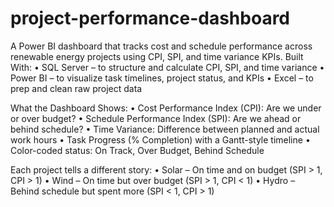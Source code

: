 # project-performance-dashboard
A Power BI dashboard that tracks cost and schedule performance across renewable energy projects using CPI, SPI, and time variance KPIs.
Built With:
• SQL Server – to structure and calculate CPI, SPI, and time variance
• Power BI – to visualize task timelines, project status, and KPIs
• Excel – to prep and clean raw project data

 
What the Dashboard Shows:
• Cost Performance Index (CPI): Are we under or over budget?
• Schedule Performance Index (SPI): Are we ahead or behind schedule?
• Time Variance: Difference between planned and actual work hours
• Task Progress (% Completion) with a Gantt-style timeline
• Color-coded status: On Track, Over Budget, Behind Schedule
 
Each project tells a different story:
• Solar – On time and on budget (SPI > 1, CPI > 1)
• Wind – On time but over budget (SPI > 1, CPI < 1)
• Hydro – Behind schedule but spent more (SPI < 1, CPI > 1)

